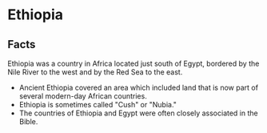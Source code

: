 # Ethiopia

## Facts

Ethiopia was a country in Africa located just south of Egypt, bordered by the Nile River to the west and by the Red Sea to the east.

* Ancient Ethiopia covered an area which included land that is now part of several modern-day African countries.
* Ethiopia is sometimes called "Cush" or "Nubia."
* The countries of Ethiopia and Egypt were often closely associated in the Bible.